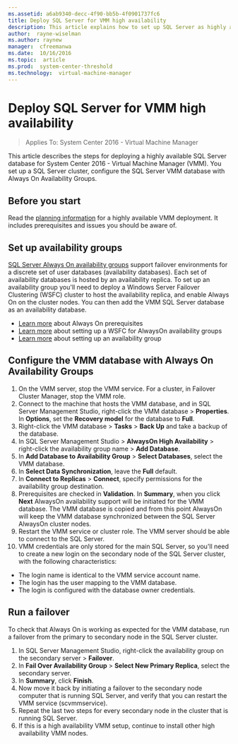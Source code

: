 ```yaml
---
ms.assetid: a6ab9340-decc-4f90-bb5b-4f0901737fc6
title: Deploy SQL Server for VMM high availability
description: This article explains how to set up SQL Server as highly available in a VMM deployment
author:  rayne-wiselman
ms.author: raynew
manager:  cfreemanwa
ms.date:  10/16/2016
ms.topic:  article
ms.prod:  system-center-threshold
ms.technology:  virtual-machine-manager
---
```

# Deploy SQL Server for VMM high availability

>Applies To: System Center 2016 - Virtual Machine Manager

This article describes the steps for deploying a highly available SQL Server database for System Center 2016 - Virtual Machine Manager (VMM). You set up a SQL Server cluster, configure the SQL Server VMM database with Always On Availability Groups.



## Before you start

Read the [planning information](../plan/plan-ha-deployment.md) for a highly available VMM deployment. It includes prerequisites and issues you should be aware of.


## Set up availability groups

[SQL Server Always On availability groups](https://msdn.microsoft.com/en-us/library/ff877884.aspx) support failover environments for a discrete set of user databases (availability databases). Each set of availability databases is hosted by an availability replica. To set up an availability group you'll need to deploy a Windows Server Failover Clustering (WSFC) cluster to host the availability replica, and enable Always On on the cluster nodes. You can then add the VMM SQL Server database as an availability database.

- [Learn more](https://msdn.microsoft.com/en-us/library/ff878487.aspx) about Always On prerequisites
- [Learn more](https://msdn.microsoft.com/en-us/library/ff929171.aspx) about setting up a WSFC for AlwaysOn availability groups
- [Learn more](https://msdn.microsoft.com/en-us/library/ff878265.aspx) about setting up an availability group



## Configure the VMM database with Always On Availability Groups

1. On the VMM server, stop the VMM service. For a cluster, in Failover Cluster Manager, stop the VMM role.
2. Connect to the machine that hosts the VMM database, and in SQL Server Management Studio, right-click the VMM database > **Properties**. In **Options**, set the **Recovery model** for the database to **Full**.
3. Right-click the VMM database > **Tasks** > **Back Up** and take a backup of the database.
5. In SQL Server Management Studio > **AlwaysOn High Availability** > right-click the availability group name > **Add Database**.
6. In **Add Database to Availability Group** > **Select Databases**, select the VMM database.
7. In **Select Data Synchronization**, leave the **Full** default.
8. In **Connect to Replicas** > **Connect**, specify permissions for the availability group destination.
9. Prerequisites are checked in **Validation**. In **Summary**, when you click **Next** AlwaysOn availability support will be initiated for the VMM database. The VMM database is copied and from this point AlwaysOn will keep the VMM database synchronized between the SQL Server AlwaysOn cluster nodes.
10. Restart the VMM service or cluster role. The VMM server should be able to connect to the SQL Server.
11. VMM credentials are only stored for the main SQL Server, so you'll need to create a new login on the secondary node of the SQL Server cluster, with the following characteristics:

-   The login name is identical to the VMM service account name.
-   The login has the user mapping to the VMM database.
-   The login is configured with the database owner credentials.

## Run a failover

To check that Always On is working as expected for the VMM database, run a failover from the primary to secondary node in the SQL Server cluster.

1.  In SQL Server Management Studio, right-click the availability group on the secondary server > **Failover**.
2. In **Fail Over Availability Group** > **Select New Primary Replica**, select the secondary server.
3. In **Summary**, click **Finish**.
4. Now move it back by initiating a failover to the secondary node computer that is running SQL Server, and verify that you can restart the VMM service (scvmmservice).
5. Repeat the last two steps for every secondary node in the cluster that is running SQL Server.
6.  If this is a high availability VMM setup, continue to install other high availability VMM nodes.
